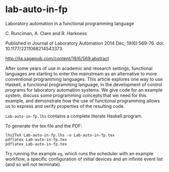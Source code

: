 # lab-auto-in-fp
Laboratory automation in a functional programming language

C. Runciman,  A. Clare and R. Harkness

Published in Journal of Laboratory Automation 2014 Dec; 19(6):569-76. doi: 10.1177/2211068214543373.

http://jla.sagepub.com/content/19/6/569.abstract

After some years of use in academic and research settings, functional languages are starting to enter the mainstream as an alternative to more conventional programming languages. This article explores one way to use Haskell, a functional programming language, in the development of control programs for laboratory automation systems. We give code for an example system, discuss some programming concepts that we need for this example, and demonstrate how the use of functional programming allows us to express and verify properties of the resulting code.

`Lab-auto-in-fp.lhs` contains a complete literate Haskell program. 

To generate the tex file and the PDF:

```
lhs2TeX Lab-auto-in-fp.lhs -o Lab-auto-in-fp.tex
pdflatex Lab-auto-in-fp.tex
pdflatex Lab-auto-in-fp.tex
```

Try running the example `eg`, which runs the scheduler with an example workflow, a specific configuration of initial devices and an infinite event list (and so will not terminate). 
